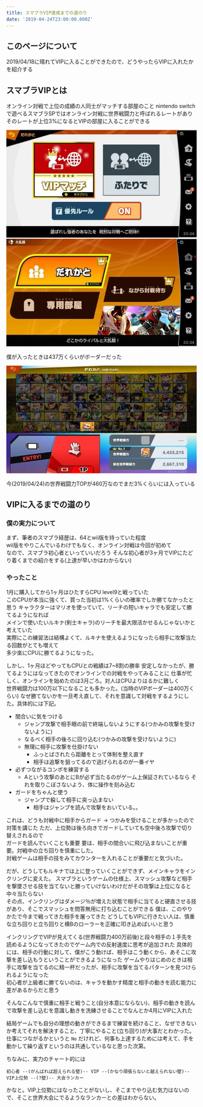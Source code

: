 ```yaml
---
title: スマブラVIP達成までの道のり
date: '2019-04-24T23:00:00.000Z'
---
```


## このページについて

2019/04/18に晴れてVIPに入ることができたので、どうやったらVIPに入れたかを紹介する

## スマブラVIPとは

オンライン対戦で上位の成績の人同士がマッチする部屋のこと
nintendo switchで遊べるスマブラSPではオンライン対戦に世界戦闘力と呼ばれるレートがあり
そのレートが上位3%になるとVIPの部屋に入ることができる

![02](./02.jpeg)
![01](./01.jpeg)

僕が入ったときは437万くらいがボーダーだった

![03](./03.jpeg)

今(2019/04/24)の世界戦闘力TOPが460万なのでまだ3%くらいには入っている

## VIPに入るまでの道のり

### 僕の実力について

まず、筆者のスマブラ経歴は、64とwii版を持っていた程度   
wii版をやりこんでいるわけでもなく、オンライン対戦は今回が初めて  
なので、スマブラ初心者といっていいだろう
そんな初心者が3ヶ月でVIPにたどり着くまでの紹介をする(上達が早いかはわからない)

### やったこと

1月に購入してから1ヶ月はひたすらCPU level9と戦っていた  
このCPUが本当に強くて、買った当初は1%くらいの確率でしか勝てなかったと思う
キャラクターはマリオを使っていて、リーチの短いキャラでも安定して勝てるようになれば  
メインで使いたいルキナ(剣士キャラ)のリーチを最大限活かせるんじゃないかと考えていた  
実際にこの練習法は結構よくて、ルキナを使えるようになったら相手に攻撃当たる回数がとても増えて  
多少楽にCPUに勝てるようになった。  

しかし、1ヶ月ほどやってもCPUとの戦績は7~8割の勝率
安定しなかったが、勝てるようにはなってきたのでオンラインでの対戦をやってみることに
仕事が忙しく、オンラインを始めたのは3月ごろ。対人はCPUよりはるかに難しく  
世界戦闘力は100万以下になることも多かった。(当時のVIPボーダーは400万くらい)
なぜ勝てないかを一旦考え直して、それを意識して対戦をするようにした。具体的には下記。

- 間合いに気をつける
  - ジャンプ攻撃で相手眼の前で終端しないようにする(つかみの攻撃を受けないように)
  - なるべく相手の後ろに回り込む(つかみの攻撃を受けないように)
  - 無理に相手に攻撃を仕掛けない
    - ふっとばされたら距離をとって体制を整え直す
    - 相手は追撃を狙ってるので逃げられるのが一番イヤ
- 必ずつながるコンボを練習する
  - Aという攻撃のあとにBが必ず当たるのがゲーム上保証されているなら
    それを取りこぼさないよう、体に操作を刻み込む
- ガードをちゃんと使う
  - ジャンプで躱して相手に突っ込まない
    - 相手はジャンプを読んで攻撃をおいている。。

これは、どうも対戦中に相手からガード -> つかみを受けることが多かったので対策を講じた
ただ、上位勢は後ろ向きでガードしていても空中後ろ攻撃で切り替えされるので  
ガードを読んでいくことも重要
要は、相手の間合いに飛び込まないことが重要。対戦中の立ち回りを慎重にした。  
対戦ゲームは相手の技をみてカウンターを入れることが重要だと気づいた。

だが、どうしてもルキナでは上に登っていくことができず、メインキャラをインクリングに変えた。
スマブラというゲームの仕様上、スマッシュ攻撃など相手を撃墜させる技を当てないと勝っていけないわけだがその攻撃は上位になると中々当たらない  
その点、インクリングはダメージ％が増えた状態で相手に当てると硬直させる技があり、そこでスマッシュを問答無用に打ち込むことができる
僕は、このやりかたで今まで戦ってきた相手を屠ってきた
どうしてもVIPに行きたい人は、慎重な立ち回りと立ち回りと横Bのローラーを正確に叩き込めばいいと思う

インクリングでVIPが見えてくる(世界戦闘力400万前後)と段々相手の１手先を読めるようになってきたのでゲーム内での反射速度に思考が追加された
具体的には、相手の行動に対して、僕がこう動けば、相手はこう動くから、あそこに攻撃を差し込もうということができるようになった
ゲームやりはじめのときは相手に攻撃を当てるのに精一杯だったが、相手に攻撃を当てるパターンを見つけられるようになった  
初心者が上級者に勝てないのは、キャラを動かす精度と相手の動きを読む能力に差があるからだと思う

そんなこんなで慎重に相手と戦うこと(自分本意にならない)、相手の動きを読んで攻撃を差し込むを意識し動きを洗練させることでなんとか4月にVIPに入れた

結局ゲームでも自分の理想の動きができるまで練習を続けること、なぜできないか考えてそれを解決すること、丁寧にやること(立ち回り)が大事だとわかった。
仕事につながるかというと `No` だけれど、何事も上達するためには考えて、手を動かして繰り返すというのは共通しているなと思った次第。

ちなみに、実力のチャート的には

```
初心者 --(がんばれば超えられる壁)-- VIP --(かなり頑張らないと越えられない壁)-- VIP上位勢 --(?壁)-- 大会ランカー
```

かなと。VIP上位勢にはなったことがないし、そこまでやり込む気力はないので、そこと世界大会にでるようなランカーとの差はわからない。

